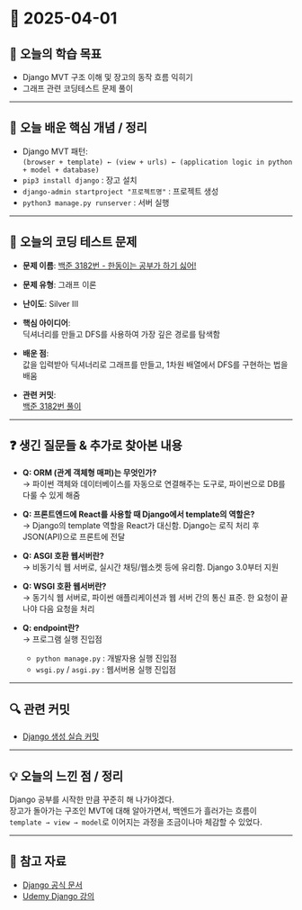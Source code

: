 # 📅 2025-04-01

## 🎯 오늘의 학습 목표
- Django MVT 구조 이해 및 장고의 동작 흐름 익히기  
- 그래프 관련 코딩테스트 문제 풀이  

---

## 🧩 오늘 배운 핵심 개념 / 정리
- Django MVT 패턴:  
  `(browser + template) ← (view + urls) ← (application logic in python + model + database)`
- `pip3 install django` : 장고 설치
- `django-admin startproject "프로젝트명"` : 프로젝트 생성
- `python3 manage.py runserver` : 서버 실행

---

## 🔢 오늘의 코딩 테스트 문제

- **문제 이름**: [백준 3182번 - 한동이는 공부가 하기 싫어!](https://www.acmicpc.net/problem/3182)  
- **문제 유형**: 그래프 이론  
- **난이도**: Silver III  
- **핵심 아이디어**:  
  딕셔너리를 만들고 DFS를 사용하여 가장 깊은 경로를 탐색함  
- **배운 점**:  
  값을 입력받아 딕셔너리로 그래프를 만들고, 1차원 배열에서 DFS를 구현하는 법을 배움  

- **관련 커밋**:  
  [백준 3182번 풀이](https://github.com/rlagycks/Codingtest-Study/commit/7b2d4fd0d2313f6b5a44e7860854d4525981b0eb)

---

## ❓ 생긴 질문들 & 추가로 찾아본 내용

- **Q: ORM (관계 객체형 매퍼)는 무엇인가?**  
  → 파이썬 객체와 데이터베이스를 자동으로 연결해주는 도구로, 파이썬으로 DB를 다룰 수 있게 해줌

- **Q: 프론트엔드에 React를 사용할 때 Django에서 template의 역할은?**  
  → Django의 template 역할을 React가 대신함. Django는 로직 처리 후 JSON(API)으로 프론트에 전달

- **Q: ASGI 호환 웹서버란?**  
  → 비동기식 웹 서버로, 실시간 채팅/웹소켓 등에 유리함. Django 3.0부터 지원

- **Q: WSGI 호환 웹서버란?**  
  → 동기식 웹 서버로, 파이썬 애플리케이션과 웹 서버 간의 통신 표준. 한 요청이 끝나야 다음 요청을 처리

- **Q: endpoint란?**  
  → 프로그램 실행 진입점  
  - `python manage.py` : 개발자용 실행 진입점  
  - `wsgi.py` / `asgi.py` : 웹서버용 실행 진입점

---

## 🔍 관련 커밋
- [Django 생성 실습 커밋](https://github.com/rlagycks/Django/tree/main/first_site)

---

## 💡 오늘의 느낀 점 / 정리
Django 공부를 시작한 만큼 꾸준히 해 나가야겠다.  
장고가 돌아가는 구조인 MVT에 대해 알아가면서, 백엔드가 흘러가는 흐름이  
`template → view → model`로 이어지는 과정을 조금이나마 체감할 수 있었다.

---

## 📎 참고 자료
- [Django 공식 문서](https://www.djangoproject.com)  
- [Udemy Django 강의](https://www.udemy.com/course/django-4-python/)
